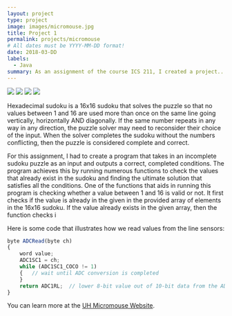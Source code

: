 ```yaml
---
layout: project
type: project
image: images/micromouse.jpg
title: Project 1
permalink: projects/micromouse
# All dates must be YYYY-MM-DD format!
date: 2018-03-DD
labels:
  - Java
summary: As an assignment of the course ICS 211, I created a project...
---
```


<div class="ui small rounded images">
  <img class="ui image" src="../images/micromouse-robot.png">
  <img class="ui image" src="../images/micromouse-robot-2.jpg">
  <img class="ui image" src="../images/micromouse.jpg">
  <img class="ui image" src="../images/micromouse-circuit.png">
</div>

Hexadecimal sudoku is a 16x16 sudoku that solves the puzzle so that no values between 1 and 16 are used more than once on the same line going vertically, horizontally AND diagonally. If the same number repeats in any way in any direction, the puzzle solver may need to reconsider their choice of the input. When the solver completes the sudoku without the numbers conflicting, then the puzzle is considered complete and correct. 

For this assignment, I had to create a program that takes in an incomplete sudoku puzzle as an input and outputs a correct, completed conditions. The program achieves this by running numerous functions to check the values that already exist in the sudoku and finding the ultimate solution that satisfies all the conditions. One of the functions that aids in running this program is checking whether a value between 1 and 16 is valid or not. It first checks if the value is already in the given in the provided array of elements in the 16x16 sudoku. If the value already exists in the given array, then the function checks i

Here is some code that illustrates how we read values from the line sensors:

```js
byte ADCRead(byte ch)
{
    word value;
    ADC1SC1 = ch;
    while (ADC1SC1_COCO != 1)
    {   // wait until ADC conversion is completed   
    }
    return ADC1RL;  // lower 8-bit value out of 10-bit data from the ADC
}
```

You can learn more at the [UH Micromouse Website](http://www-ee.eng.hawaii.edu/~mmouse/about.html).



